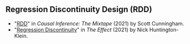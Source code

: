 ## Regression Discontinuity Design (RDD)

- "[RDD][001]" in *Causal Inference: The Mixtape* (2021) by Scott Cunningham.
- "[Regression Discontinuity][002]" in *The Effect* (2021) by Nick Huntington-Klein.

[001]: https://mixtape.scunning.com/06-regression_discontinuity
[002]: https://theeffectbook.net/ch-RegressionDiscontinuity.html
